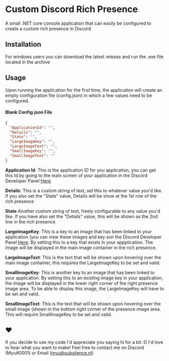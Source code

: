 # Custom Discord Rich Presence

A small .NET core console application that can easily be configured to create a custom rich presence in Discord

## Installation

For windows users you can download the latest release and run the .exe file located in the archive


## Usage

Upon running the application for the first time, the application will create an empty configuration file (config.json) in which a few values need to be configured. 

#### Blank Config.json File
```json
{
  "ApplicationId": "",
  "Details": "",
  "State": "",
  "LargeImageKey": "",
  "LargeImageText": "",
  "SmallImageKey": "",
  "SmallImageText": ""
}
```

**Application Id**: This is the application ID for you application, you can get this Id by going to the main screen of your application in the Discord Developer Panel [Here](https://discord.com/developers).

**Details**: This is a custom string of text, set this to whatever value you'd like. If you also set the "State" value, Details will be show at the 1st row of the rich presence

**State** Another custom string of text, freely configurable to any value you'd like. If you have also set the "Details" value, this will be shown as the 2nd line in the rich presence.

**LargeImageKey**: This is a key to an image that has been linked to your application (you can view these images and key son the Discord Developer Panel [Here](https://discord.com/developers). By setting this to a key that exists in your appplication. The image will be displayed in the main image container in the rich presence.

**LargeImageText**: This is the text that will be shown upon hovering over the main image container, this requires the LargeImageKey to be set and valid.

**SmallImageKey**: This is another key to an image that has been linked to your application. By setting this to an existing image key in your application, the image will be displayed in the lower right corner of the right presence image area. To be able to display this image, the LargeImageKey will have to be set and valid.

**SmallImageText**: This is the text that will be shown upon hovering over the small image (shown in the bottom right corner of the presence image area. This will require SmallImageKey to be set and valid.


## ❤
If you decide to use my code I'd appreciate you saying hi for a bit :D I'd love to hear what you want to make! 
Feel free to contact me on Discord (Myu#0001) or Email (myu@subsilence.nl)
